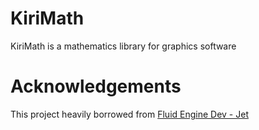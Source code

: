 <!--
 * @Author: Xu.WANG
 * @Date: 2020-10-17 23:27:26
 * @LastEditTime: 2020-10-17 23:37:50
 * @LastEditors: Xu.WANG
 * @Description: 
 * @FilePath: \KiriMath\README.md
-->
# KiriMath

KiriMath is a mathematics library for graphics software

# Acknowledgements

This project heavily borrowed from [Fluid Engine Dev - Jet](https://github.com/doyubkim/fluid-engine-dev)
